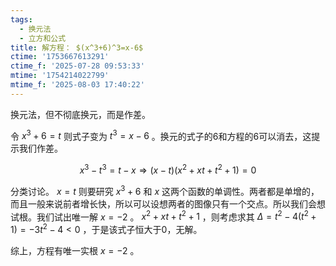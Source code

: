 ```yaml
---
tags:
  - 换元法
  - 立方和公式
title: 解方程： $(x^3+6)^3=x-6$
ctime: '1753667613291'
ctime_f: '2025-07-28 09:53:33'
mtime: '1754214022799'
mtime_f: '2025-08-03 17:40:22'
---
```

换元法，但不彻底换元，而是作差。

令 $x^3+6 = t$ 则式子变为 $t^3 = x-6$ 。换元的式子的6和方程的6可以消去，这提示我们作差。

$$
x^3 - t^3 = t - x \Rightarrow (x-t)(x^2+xt+t^2 + 1) = 0
$$

分类讨论。 $x=t$ 则要研究 $x^3+6$ 和 $x$ 这两个函数的单调性。两者都是单增的，而且一般来说前者增长快，所以可以设想两者的图像只有一个交点。所以我们会想试根。我们试出唯一解 $x = -2$ 。 $x^2+xt+t^2 + 1$ ，则考虑求其 $\Delta = t^2 - 4(t^2 + 1) = -3t^2 - 4 < 0$ ，于是该式子恒大于0，无解。

综上，方程有唯一实根 $x = -2$ 。
